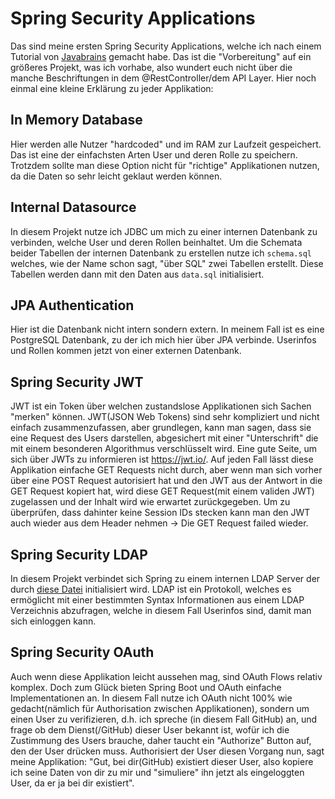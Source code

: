 # Spring Security Applications

Das sind meine ersten Spring Security Applications, welche ich nach einem Tutorial von [Javabrains](https://www.youtube.com/watch?v=sm-8qfMWEV8&list=PLqq-6Pq4lTTYTEooakHchTGglSvkZAjnE&index=2)
gemacht habe. Das ist die "Vorbereitung" auf ein größeres Projekt, was ich vorhabe, also wundert euch nicht über die manche
Beschriftungen in dem @RestController/dem API Layer. 
Hier noch einmal eine kleine Erklärung zu jeder Applikation:
## In Memory Database
Hier werden alle Nutzer "hardcoded" und im RAM zur Laufzeit gespeichert. Das ist eine der einfachsten Arten User und deren
Rolle zu speichern. Trotzdem sollte man diese Option nicht für "richtige" Applikationen nutzen, da die Daten so sehr leicht
geklaut werden können.
## Internal Datasource
In diesem Projekt nutze ich JDBC um mich zu einer internen Datenbank zu verbinden, welche User und deren Rollen beinhaltet.
Um die Schemata beider Tabellen der internen Datenbank zu erstellen nutze ich ```schema.sql``` welches, wie der Name schon sagt,
"über SQL" zwei Tabellen erstellt. Diese Tabellen werden dann mit den Daten aus ```data.sql``` initialisiert.
## JPA Authentication
Hier ist die Datenbank nicht intern sondern extern. In meinem Fall ist es eine PostgreSQL Datenbank, zu der ich mich hier über
JPA verbinde. Userinfos und Rollen kommen jetzt von einer externen Datenbank.
## Spring Security JWT
JWT ist ein Token über welchen zustandslose Applikationen sich Sachen "merken" können. JWT(JSON Web Tokens) sind sehr kompliziert
und nicht einfach zusammenzufassen, aber grundlegen, kann man sagen, dass sie eine Request des Users darstellen, abgesichert
mit einer "Unterschrift" die mit einem besonderen Algorithmus verschlüsselt wird. Eine gute Seite, um sich über JWTs zu informieren
ist https://jwt.io/. Auf jeden Fall lässt diese Applikation einfache GET Requests nicht durch, aber wenn man sich vorher
über eine POST Request autorisiert hat und den JWT aus der Antwort in die GET Request kopiert hat, wird diese GET Request(mit einem
validen JWT) zugelassen und der Inhalt wird wie erwartet zurückgegeben. Um zu überprüfen, dass dahinter keine Session IDs stecken
kann man den JWT auch wieder aus dem Header nehmen -> Die GET Request failed wieder.
## Spring Security LDAP
In diesem Projekt verbindet sich Spring zu einem internen LDAP Server der durch [diese Datei](https://github.com/gabriel-java-github/spring-security-applications/blob/main/Spring%20Security%20LDAP/src/main/resources/ldap-data.ldif
) initialisiert wird. LDAP ist ein Protokoll, welches es ermöglicht mit einer bestimmten Syntax Informationen aus einem LDAP Verzeichnis abzufragen, welche in diesem Fall Userinfos sind, damit man sich einloggen kann.
## Spring Security OAuth
Auch wenn diese Applikation leicht aussehen mag, sind OAuth Flows relativ komplex. Doch zum Glück bieten Spring Boot und OAuth einfache Implementationen an. In diesem Fall nutze ich OAuth nicht 100% wie gedacht(nämlich für Authorisation zwischen Applikationen), sondern um einen User zu verifizieren, d.h. ich spreche (in diesem Fall GitHub) an, und frage ob dem Dienst(/GitHub) dieser User bekannt ist, wofür ich die Zustimmung des Users brauche, daher taucht ein "Authorize" Button auf, den der User drücken muss. Authorisiert der User diesen Vorgang nun, sagt meine Applikation: "Gut, bei dir(GitHub) existiert dieser User, also kopiere ich seine Daten von dir zu mir und "simuliere" ihn jetzt als eingeloggten User, da er ja bei dir existiert".
